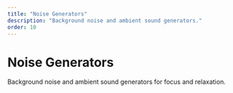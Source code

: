 ```yaml
---
title: "Noise Generators"
description: "Background noise and ambient sound generators."
order: 10
---
```


# Noise Generators

Background noise and ambient sound generators for focus and relaxation.